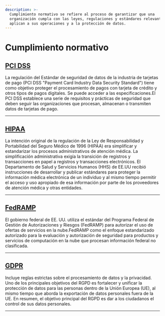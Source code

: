 ```yaml
---
description: >-
  Cumplimiento normativo se refiere al proceso de garantizar que una
  organización cumpla con las leyes, regulaciones y estándares relevantes que se
  aplican a sus operaciones y a la protección de datos.
---
```


# Cumplimiento normativo

## [PCI DSS](https://www.pcisecuritystandards.org/)

La regulación del Estándar de seguridad de datos de la industria de tarjetas de pago (PCI DSS "Payment Card Industry Data Security Standard") tiene como objetivo proteger el procesamiento de pagos con tarjeta de crédito y otros tipos de pagos digitales. Se puede acceder a las especificaciones.El PCI DSS establece una serie de requisitos y prácticas de seguridad que deben seguir las organizaciones que procesan, almacenan o transmiten datos de tarjetas de pago.

***

## [HIPAA](https://www.cdc.gov/phlp/publications/topic/hipaa.html)

La intención original de la regulación de la Ley de Responsabilidad y Portabilidad del Seguro Médico de 1996 (HIPAA) era simplificar y estandarizar los procesos administrativos de atención médica. La simplificación administrativa exigía la transición de registros y transacciones en papel a registros y transacciones electrónicos. El Departamento de Salud y Servicios Humanos (HHS) de EE.UU recibió instrucciones de desarrollar y publicar estándares para proteger la información médica electrónica de un individuo y al mismo tiempo permitir el acceso y uso apropiado de esa información por parte de los proveedores de atención médica y otras entidades.

***

## [FedRAMP](https://www.fedramp.gov)

El gobierno federal de EE. UU. utiliza el estándar del Programa Federal de Gestión de Autorizaciones y Riesgos (FedRAMP) para autorizar el uso de ofertas de servicios en la nube.FedRAMP como el enfoque estandarizado autorizado para la evaluación y autorización de seguridad para productos y servicios de computación en la nube que procesan información federal no clasificada.

***

## [GDPR](https://gdpr-info.eu/)

Incluye reglas estrictas sobre el procesamiento de datos y la privacidad. Uno de los principales objetivos del RGPD es fortalecer y unificar la protección de datos para las personas dentro de la Unión Europea (UE), al mismo tiempo que aborda la exportación de datos personales fuera de la UE. En resumen, el objetivo principal del RGPD es dar a los ciudadanos el control de sus datos personales.

***



